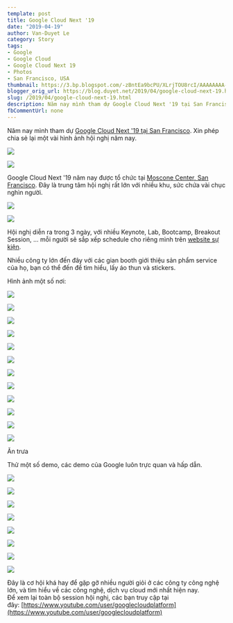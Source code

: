 ```yaml
---
template: post
title: Google Cloud Next '19
date: "2019-04-19"
author: Van-Duyet Le
category: Story
tags:
- Google
- Google Cloud
- Google Cloud Next 19
- Photos
- San Francisco, USA
thumbnail: https://3.bp.blogspot.com/-zBntEa9bcPU/XLrjTOU8rcI/AAAAAAAA-58/6h9mG_3ltBwbkoBBxsoKzVt1-B7UIpsHgCLcBGAs/s1600/IMG_20190411_112303_565.jpg
blogger_orig_url: https://blog.duyet.net/2019/04/google-cloud-next-19.html
slug: /2019/04/google-cloud-next-19.html
description: Năm nay mình tham dự Google Cloud Next '19 tại San Francisco. Xin phép chia sẻ lại một vài hình ảnh hội nghị năm nay.
fbCommentUrl: none
---
```


Năm nay mình tham dự [Google Cloud Next '19 tại San Francisco](https://cloud.withgoogle.com/next/sf). Xin phép chia sẻ lại một vài hình ảnh hội nghị năm nay.  
  

[![](https://3.bp.blogspot.com/-zBntEa9bcPU/XLrjTOU8rcI/AAAAAAAA-58/6h9mG_3ltBwbkoBBxsoKzVt1-B7UIpsHgCLcBGAs/s1600/IMG_20190411_112303_565.jpg)](https://3.bp.blogspot.com/-zBntEa9bcPU/XLrjTOU8rcI/AAAAAAAA-58/6h9mG_3ltBwbkoBBxsoKzVt1-B7UIpsHgCLcBGAs/s1600/IMG_20190411_112303_565.jpg)

  

[![](https://3.bp.blogspot.com/-j_KXMpsTzo4/XLrnFIg1AgI/AAAAAAAA-9E/s-zOGs3qfqUkcBJwgk2m9HppCSs0Dkn7QCEwYBhgL/s1600/20190414060007_IMG_0237.JPG)](https://3.bp.blogspot.com/-j_KXMpsTzo4/XLrnFIg1AgI/AAAAAAAA-9E/s-zOGs3qfqUkcBJwgk2m9HppCSs0Dkn7QCEwYBhgL/s1600/20190414060007_IMG_0237.JPG)

  
  
Google Cloud Next '19 năm nay được tổ chức tại [Moscone Center, San Francisco](https://goo.gl/maps/vKUhZyKFmSDCEA5g8). Đây là trung tâm hội nghị rất lớn với nhiều khu, sức chứa vài chục nghìn người.  
  

[![](https://1.bp.blogspot.com/-6OWHq3AIzCE/XLrj2inFTJI/AAAAAAAA-6I/8Qswmm9a7ywUpJVnFItgB63yIYegKusEACLcBGAs/s1600/IMG_20190410_134558_565.jpg)](https://1.bp.blogspot.com/-6OWHq3AIzCE/XLrj2inFTJI/AAAAAAAA-6I/8Qswmm9a7ywUpJVnFItgB63yIYegKusEACLcBGAs/s1600/IMG_20190410_134558_565.jpg)

  

[![](https://3.bp.blogspot.com/-smbWpS4zHTk/XLrkF2igzZI/AAAAAAAA-6M/zLwwn9Wapi4rjNWFpMie3Lhptl_cDn2DgCLcBGAs/s1600/IMG_20190408_172241_168.jpg)](https://3.bp.blogspot.com/-smbWpS4zHTk/XLrkF2igzZI/AAAAAAAA-6M/zLwwn9Wapi4rjNWFpMie3Lhptl_cDn2DgCLcBGAs/s1600/IMG_20190408_172241_168.jpg)

  
Hội nghị diễn ra trong 3 ngày, với nhiều Keynote, Lab, Bootcamp, Breakout Session, ... mỗi người sẽ sắp xếp schedule cho riêng mình trên [website sự kiện](https://cloud.withgoogle.com/next/sf/sessions).  
  
Nhiều công ty lớn đến đây với các gian booth giới thiệu sản phẩm service của họ, bạn có thể đến để tìm hiểu, lấy áo thun và stickers.  
  
Hình ảnh một số nơi:  
  

[![](https://2.bp.blogspot.com/-fHGAx0fQVPY/XLrkpu-8N4I/AAAAAAAA-6g/MOCPikClQxok1ETr3Aj0Ogabiywpw1aJgCLcBGAs/s1600/IMG1554829708036_00000_BURST1554829708036_COVER.jpg)](https://2.bp.blogspot.com/-fHGAx0fQVPY/XLrkpu-8N4I/AAAAAAAA-6g/MOCPikClQxok1ETr3Aj0Ogabiywpw1aJgCLcBGAs/s1600/IMG1554829708036_00000_BURST1554829708036_COVER.jpg)

  

[![](https://2.bp.blogspot.com/-6OtwC-UV8S4/XLrkqAtJk0I/AAAAAAAA-6o/0xDKugnFizMM0Pr7rpJcPLhJFGrWHcfJACLcBGAs/s1600/IMG_20190409_093732_648.jpg)](https://2.bp.blogspot.com/-6OtwC-UV8S4/XLrkqAtJk0I/AAAAAAAA-6o/0xDKugnFizMM0Pr7rpJcPLhJFGrWHcfJACLcBGAs/s1600/IMG_20190409_093732_648.jpg)

  

[![](https://2.bp.blogspot.com/-aXPS7VNz74M/XLrkp2vJHPI/AAAAAAAA-6k/Ny8T02sXBhME1GqT3JAkQGb8TwWssEqhACLcBGAs/s1600/IMG_20190409_094606_677.jpg)](https://2.bp.blogspot.com/-aXPS7VNz74M/XLrkp2vJHPI/AAAAAAAA-6k/Ny8T02sXBhME1GqT3JAkQGb8TwWssEqhACLcBGAs/s1600/IMG_20190409_094606_677.jpg)

  

[![](https://4.bp.blogspot.com/-glS0Q3KnT2w/XLrkrHHSgSI/AAAAAAAA-6s/DuFnV-ceTy4EVDmr_bSvrm6yYJPfaQYVACLcBGAs/s1600/IMG_20190409_094612_440.jpg)](https://4.bp.blogspot.com/-glS0Q3KnT2w/XLrkrHHSgSI/AAAAAAAA-6s/DuFnV-ceTy4EVDmr_bSvrm6yYJPfaQYVACLcBGAs/s1600/IMG_20190409_094612_440.jpg)

  

[![](https://1.bp.blogspot.com/-iAmlkIl3Xn4/XLrkrk-OxMI/AAAAAAAA-6w/X5dOI8YaAXYHLZv40rEmicGBdyLn5_qqwCLcBGAs/s1600/IMG_20190409_094751_695.jpg)](https://1.bp.blogspot.com/-iAmlkIl3Xn4/XLrkrk-OxMI/AAAAAAAA-6w/X5dOI8YaAXYHLZv40rEmicGBdyLn5_qqwCLcBGAs/s1600/IMG_20190409_094751_695.jpg)

  

  

[![](https://3.bp.blogspot.com/-bnasBjF0DeY/XLrksfGr43I/AAAAAAAA-64/HCshR-nSwDUA11HbLqhqrqLMuFeqOdG-gCLcBGAs/s1600/IMG_20190409_094917_923.jpg)](https://3.bp.blogspot.com/-bnasBjF0DeY/XLrksfGr43I/AAAAAAAA-64/HCshR-nSwDUA11HbLqhqrqLMuFeqOdG-gCLcBGAs/s1600/IMG_20190409_094917_923.jpg)

  

[![](https://3.bp.blogspot.com/-sXZ7ANK2cno/XLrks7-gADI/AAAAAAAA-68/CSYZrSxsimwLUvmonuZNAm3lu60QRFsrwCLcBGAs/s1600/IMG_20190409_095229_563.jpg)](https://3.bp.blogspot.com/-sXZ7ANK2cno/XLrks7-gADI/AAAAAAAA-68/CSYZrSxsimwLUvmonuZNAm3lu60QRFsrwCLcBGAs/s1600/IMG_20190409_095229_563.jpg)

  

[![](https://2.bp.blogspot.com/-ZdZ2ssACEXk/XLrktDqiuTI/AAAAAAAA-7A/E7zQSoqeK1kDpa0Fd01MJVidr2xcjZ95gCLcBGAs/s1600/IMG_20190409_124035_110.jpg)](https://2.bp.blogspot.com/-ZdZ2ssACEXk/XLrktDqiuTI/AAAAAAAA-7A/E7zQSoqeK1kDpa0Fd01MJVidr2xcjZ95gCLcBGAs/s1600/IMG_20190409_124035_110.jpg)

  

[![](https://4.bp.blogspot.com/-woz0pcU0Abw/XLrkt0ocHmI/AAAAAAAA-7E/_YJBY2rGlcgi0KA7HV9XGlXQg72xU0y-gCLcBGAs/s1600/IMG_20190409_132649_412.jpg)](https://4.bp.blogspot.com/-woz0pcU0Abw/XLrkt0ocHmI/AAAAAAAA-7E/_YJBY2rGlcgi0KA7HV9XGlXQg72xU0y-gCLcBGAs/s1600/IMG_20190409_132649_412.jpg)

  

[![](https://3.bp.blogspot.com/-_USity0WH2o/XLrkuZF3PbI/AAAAAAAA-7I/0rASN4ZXdQ0M3bIV4DMLev0_GdxXJ3DPQCLcBGAs/s1600/IMG_20190409_132932_947.jpg)](https://3.bp.blogspot.com/-_USity0WH2o/XLrkuZF3PbI/AAAAAAAA-7I/0rASN4ZXdQ0M3bIV4DMLev0_GdxXJ3DPQCLcBGAs/s1600/IMG_20190409_132932_947.jpg)

  

[![](https://1.bp.blogspot.com/-ITL57vp9Lz8/XLrku7IWVeI/AAAAAAAA-7M/IXRmc8dyJUAdkzkMJKGh9dFznbq9JN1vwCLcBGAs/s1600/IMG_20190409_134839_400.jpg)](https://1.bp.blogspot.com/-ITL57vp9Lz8/XLrku7IWVeI/AAAAAAAA-7M/IXRmc8dyJUAdkzkMJKGh9dFznbq9JN1vwCLcBGAs/s1600/IMG_20190409_134839_400.jpg)

  

[![](https://1.bp.blogspot.com/-iaCdhEowu4w/XLrlUPtT4NI/AAAAAAAA-7w/Qktreqg4jZAtfTKlHAcBHkSmClteLYxQgCLcBGAs/s1600/IMG_20190410_120912_737.jpg)](https://1.bp.blogspot.com/-iaCdhEowu4w/XLrlUPtT4NI/AAAAAAAA-7w/Qktreqg4jZAtfTKlHAcBHkSmClteLYxQgCLcBGAs/s1600/IMG_20190410_120912_737.jpg)

Ăn trưa

  

Thử một số demo, các demo của Google luôn trực quan và hấp dẫn.

  

[![](https://2.bp.blogspot.com/-lVPFHsJvfk0/XLrmMD8MNvI/AAAAAAAA-8M/tXTvxDstTCUb9hnAW65BQ67V5V0aLwvEgCLcBGAs/s1600/IMG_20190409_150835_423.jpg)](https://2.bp.blogspot.com/-lVPFHsJvfk0/XLrmMD8MNvI/AAAAAAAA-8M/tXTvxDstTCUb9hnAW65BQ67V5V0aLwvEgCLcBGAs/s1600/IMG_20190409_150835_423.jpg)

  

[![](https://3.bp.blogspot.com/-vxDNpAO8SDo/XLrmMUbfKHI/AAAAAAAA-8Q/7aGFUe0zV-U25idZIipLiLSEhM1lI9oJQCLcBGAs/s1600/IMG_20190409_163953_440.jpg)](https://3.bp.blogspot.com/-vxDNpAO8SDo/XLrmMUbfKHI/AAAAAAAA-8Q/7aGFUe0zV-U25idZIipLiLSEhM1lI9oJQCLcBGAs/s1600/IMG_20190409_163953_440.jpg)

  

[![](https://3.bp.blogspot.com/-m0cxEVc5Hvs/XLrmMOMlnBI/AAAAAAAA-8I/aM9Z1F2fMoQeFoxrzPH5hTFBs8vY3bw2QCLcBGAs/s1600/IMG_20190409_164300_602.jpg)](https://3.bp.blogspot.com/-m0cxEVc5Hvs/XLrmMOMlnBI/AAAAAAAA-8I/aM9Z1F2fMoQeFoxrzPH5hTFBs8vY3bw2QCLcBGAs/s1600/IMG_20190409_164300_602.jpg)

  

[![](https://1.bp.blogspot.com/-nGDig3a2wis/XLrmNjuKX3I/AAAAAAAA-8U/ppUDQlEBsccqLHlbINuVmHNB5T686dd2ACLcBGAs/s1600/IMG_20190409_164412_681.jpg)](https://1.bp.blogspot.com/-nGDig3a2wis/XLrmNjuKX3I/AAAAAAAA-8U/ppUDQlEBsccqLHlbINuVmHNB5T686dd2ACLcBGAs/s1600/IMG_20190409_164412_681.jpg)

  

[![](https://3.bp.blogspot.com/-NUbit8e9M7w/XLrmOr09LYI/AAAAAAAA-8Y/ZeiyrByK-TwaM9JHB27-3k8eV-7AP3fPwCLcBGAs/s1600/IMG_20190409_165012_911.jpg)](https://3.bp.blogspot.com/-NUbit8e9M7w/XLrmOr09LYI/AAAAAAAA-8Y/ZeiyrByK-TwaM9JHB27-3k8eV-7AP3fPwCLcBGAs/s1600/IMG_20190409_165012_911.jpg)

  

[![](https://1.bp.blogspot.com/-b0gmKxPanAA/XLrmOmPiH4I/AAAAAAAA-8c/qz6RMHRUC6YAPbYezxeBHe_CO8FEO27ZgCLcBGAs/s1600/IMG_20190409_170811_527.jpg)](https://1.bp.blogspot.com/-b0gmKxPanAA/XLrmOmPiH4I/AAAAAAAA-8c/qz6RMHRUC6YAPbYezxeBHe_CO8FEO27ZgCLcBGAs/s1600/IMG_20190409_170811_527.jpg)

  

[![](https://1.bp.blogspot.com/-GcR6Pqqu-qg/XLroLKJp5MI/AAAAAAAA-9U/jMVimstsfTUimtDj612iXEepTKc5ySrEwCLcBGAs/s1600/IMG_20190410_172454_967.jpg)](https://1.bp.blogspot.com/-GcR6Pqqu-qg/XLroLKJp5MI/AAAAAAAA-9U/jMVimstsfTUimtDj612iXEepTKc5ySrEwCLcBGAs/s1600/IMG_20190410_172454_967.jpg)

  

[![](https://4.bp.blogspot.com/-ZPGFtp6YpNc/XLroLJHfVUI/AAAAAAAA-9Q/-3BappRZ8m8C2AMbC7gngoI_292CFz4OgCLcBGAs/s1600/IMG_20190410_174426_819.jpg)](https://4.bp.blogspot.com/-ZPGFtp6YpNc/XLroLJHfVUI/AAAAAAAA-9Q/-3BappRZ8m8C2AMbC7gngoI_292CFz4OgCLcBGAs/s1600/IMG_20190410_174426_819.jpg)

  
  
Đây là cơ hội khá hay để gặp gỡ nhiều người giỏi ở các công ty công nghệ lớn, và tìm hiểu về các công nghệ, dịch vụ cloud mới nhất hiện nay.  
Để xem lại toàn bộ session hội nghị, các bạn truy cập tại đây: [https://www.youtube.com/user/googlecloudplatform](https://www.youtube.com/user/googlecloudplatform)
